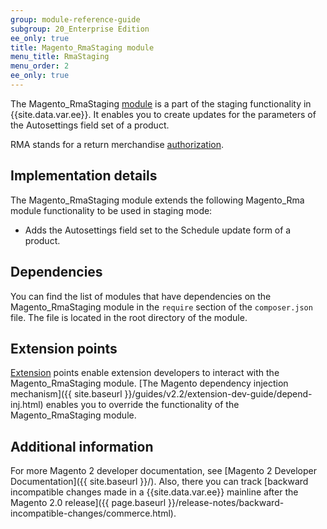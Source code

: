 ```yaml
---
group: module-reference-guide
subgroup: 20_Enterprise Edition
ee_only: true
title: Magento_RmaStaging module
menu_title: RmaStaging
menu_order: 2
ee_only: true
---
```



The Magento_RmaStaging [module](https://glossary.magento.com/module) is a part of the staging functionality in {{site.data.var.ee}}. It enables you to create updates for the parameters of the Autosettings field set of a product.

RMA stands for a return merchandise [authorization](https://glossary.magento.com/authorization).

## Implementation details

The Magento_RmaStaging module extends the following Magento_Rma module functionality to be used in staging mode:

- Adds the Autosettings field set to the Schedule update form of a product.

## Dependencies

You can find the list of modules that have dependencies on the Magento_RmaStaging module in the `require` section of the `composer.json` file. The file is located in the root directory of the module.

## Extension points

[Extension](https://glossary.magento.com/extension) points enable extension developers to interact with the Magento_RmaStaging module. [The Magento dependency injection mechanism]({{ site.baseurl }}/guides/v2.2/extension-dev-guide/depend-inj.html) enables you to override the functionality of the Magento_RmaStaging module.

## Additional information

For more Magento 2 developer documentation, see [Magento 2 Developer Documentation]({{ site.baseurl }}/). Also, there you can track [backward incompatible changes made in a {{site.data.var.ee}} mainline after the Magento 2.0 release]({{ page.baseurl }}/release-notes/backward-incompatible-changes/commerce.html).
